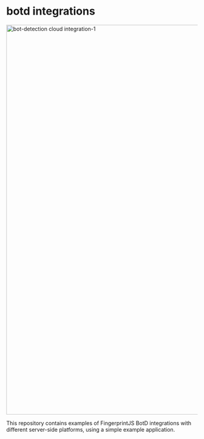 # botd integrations

<img width="1024" alt="bot-detection cloud integration-1" src="https://user-images.githubusercontent.com/27387/122212962-1a420680-ceb1-11eb-9b47-8c8e9efb90d3.png">


This repository contains examples of FingerprintJS BotD integrations with different server-side platforms, using a simple example application.
